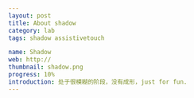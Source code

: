 ```yaml
---
layout: post
title: About shadow
category: lab
tags: shadow assistivetouch

name: Shadow
web: http://
thumbnail: shadow.png
progress: 10%
introduction: 处于很模糊的阶段，没有成形，just for fun.
---
```

